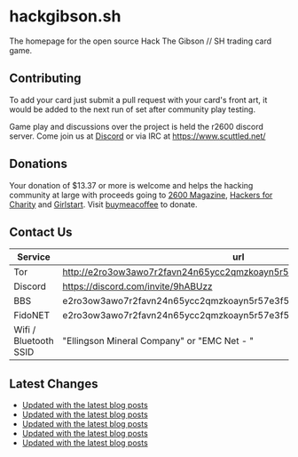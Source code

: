 # hackgibson.sh
The homepage for the open source Hack The Gibson // SH trading card game.


## Contributing

To add your card just submit a pull request with your card's front art, it would be added to the next run of set after community play testing.

Game play and discussions over the project is held the r2600 discord server. Come join us at [Discord](https://discord.com/invite/9hABUzz) or via IRC at https://www.scuttled.net/


## Donations

Your donation of $13.37 or more is welcome and helps the hacking community at large with proceeds going to [2600 Magazine](https://2600.com/), [Hackers for Charity](https://hackersforcharity.org) and [Girlstart](https://girlstart.org).  Visit [buymeacoffee](https://www.buymeacoffee.com/hackgibson.sh) to donate.


## Contact Us

Service | url
-|-
Tor | http://e2ro3ow3awo7r2favn24n65ycc2qmzkoayn5r57e3f56nvjwdcgg32ad.onion
Discord | https://discord.com/invite/9hABUzz
BBS | e2ro3ow3awo7r2favn24n65ycc2qmzkoayn5r57e3f56nvjwdcgg32ad.onion:23
FidoNET | e2ro3ow3awo7r2favn24n65ycc2qmzkoayn5r57e3f56nvjwdcgg32ad.onion:24554
Wifi / Bluetooth SSID | "Ellingson Mineral Company" or "EMC Net - <fidonet address>"

## Latest Changes
<!-- BLOG-POST-LIST:START -->
- [Updated with the latest blog posts](https://github.com/DFW2600/hackgibson.sh/commit/e1103605c3c7bf45c0086f4b1200bfab029d93c0)
- [Updated with the latest blog posts](https://github.com/DFW2600/hackgibson.sh/commit/74df5d0533e6e0a6f787641bd121425a3faea212)
- [Updated with the latest blog posts](https://github.com/DFW2600/hackgibson.sh/commit/1f0e77881ed4537d46a70b534630b45bf98c75b7)
- [Updated with the latest blog posts](https://github.com/DFW2600/hackgibson.sh/commit/3a58d0d9d4ac5052f917c5fcab0583ab72b31a14)
- [Updated with the latest blog posts](https://github.com/DFW2600/hackgibson.sh/commit/6d9637f9cdd6c3d6081d26528ab71bf172a9ebad)
<!-- BLOG-POST-LIST:END -->
